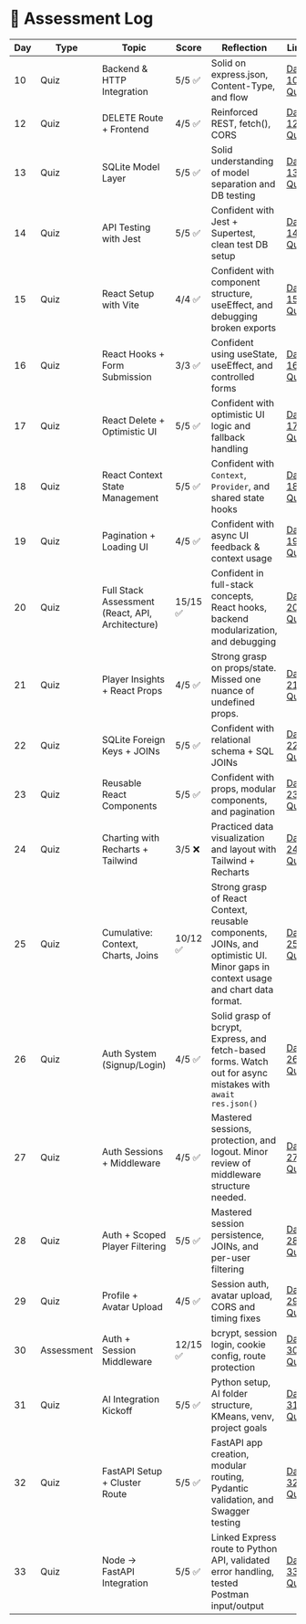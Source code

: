 # 🧠 Assessment Log

| Day | Type       | Topic                                            | Score    | Reflection                                                                                                                       | Link                                            | Date         |
| --- | ---------- | ------------------------------------------------ | -------- | -------------------------------------------------------------------------------------------------------------------------------- | ----------------------------------------------- | ------------ |
| 10  | Quiz       | Backend & HTTP Integration                       | 5/5 ✅   | Solid on express.json, Content-Type, and flow                                                                                    | [Day 10 Quiz](quizzes/day10-quiz.md)            | May 14, 2025 |
| 12  | Quiz       | DELETE Route + Frontend                          | 4/5 ✅   | Reinforced REST, fetch(), CORS                                                                                                   | [Day 12 Quiz](quizzes/day12-quiz.md)            | May 16, 2025 |
| 13  | Quiz       | SQLite Model Layer                               | 5/5 ✅   | Solid understanding of model separation and DB testing                                                                           | [Day 13 Quiz](quizzes/day13-quiz.md)            | May 16, 2025 |
| 14  | Quiz       | API Testing with Jest                            | 5/5 ✅   | Confident with Jest + Supertest, clean test DB setup                                                                             | [Day 14 Quiz](quizzes/day14-quiz.md)            | May 17, 2025 |
| 15  | Quiz       | React Setup with Vite                            | 4/4 ✅   | Confident with component structure, useEffect, and debugging broken exports                                                      | [Day 15 Quiz](quizzes/day15-quiz.md)            | May 17, 2025 |
| 16  | Quiz       | React Hooks + Form Submission                    | 3/3 ✅   | Confident using useState, useEffect, and controlled forms                                                                        | [Day 16 Quiz](quizzes/day16-quiz.md)            | May 18, 2025 |
| 17  | Quiz       | React Delete + Optimistic UI                     | 5/5 ✅   | Confident with optimistic UI logic and fallback handling                                                                         | [Day 17 Quiz](quizzes/day17-quiz.md)            | May 18, 2025 |
| 18  | Quiz       | React Context State Management                   | 5/5 ✅   | Confident with `Context`, `Provider`, and shared state hooks                                                                     | [Day 18 Quiz](quizzes/day18-quiz.md)            | May 18, 2025 |
| 19  | Quiz       | Pagination + Loading UI                          | 4/5 ✅   | Confident with async UI feedback & context usage                                                                                 | [Day 19 Quiz](quizzes/day19-quiz.md)            | May 19, 2025 |
| 20  | Quiz       | Full Stack Assessment (React, API, Architecture) | 15/15 ✅ | Confident in full-stack concepts, React hooks, backend modularization, and debugging                                             | [Day 20 Quiz](quizzes/day20-quiz.md)            | May 19, 2025 |
| 21  | Quiz       | Player Insights + React Props                    | 4/5 ✅   | Strong grasp on props/state. Missed one nuance of undefined props.                                                               | [Day 21 Quiz](quizzes/day21-quiz.md)            | May 20, 2025 |
| 22  | Quiz       | SQLite Foreign Keys + JOINs                      | 5/5 ✅   | Confident with relational schema + SQL JOINs                                                                                     | [Day 22 Quiz](quizzes/day22-quiz.md)            | May 20, 2025 |
| 23  | Quiz       | Reusable React Components                        | 5/5 ✅   | Confident with props, modular components, and pagination                                                                         | [Day 23 Quiz](quizzes/day23-quiz.md)            | May 20, 2025 |
| 24  | Quiz       | Charting with Recharts + Tailwind                | 3/5 ❌   | Practiced data visualization and layout with Tailwind + Recharts                                                                 | [Day 24 Quiz](quizzes/day24-quiz.md)            | May 21, 2025 |
| 25  | Quiz       | Cumulative: Context, Charts, Joins               | 10/12 ✅ | Strong grasp of React Context, reusable components, JOINs, and optimistic UI. Minor gaps in context usage and chart data format. | [Day 25 Quiz](quizzes/day25-quiz.md)            | May 21, 2025 |
| 26  | Quiz       | Auth System (Signup/Login)                       | 4/5 ✅   | Solid grasp of bcrypt, Express, and fetch-based forms. Watch out for async mistakes with `await res.json()`                      | [Day 26 Quiz](quizzes/day26-quiz.md)            | May 21, 2025 |
| 27  | Quiz       | Auth Sessions + Middleware                       | 4/5 ✅   | Mastered sessions, protection, and logout. Minor review of middleware structure needed.                                          | [Day 27 Quiz](quizzes/day27-quiz.md)            | May 21, 2025 |
| 28  | Quiz       | Auth + Scoped Player Filtering                   | 5/5 ✅   | Mastered session persistence, JOINs, and per-user filtering                                                                      | [Day 28 Quiz](quizzes/day28-quiz.md)            | May 22, 2025 |
| 29  | Quiz       | Profile + Avatar Upload                          | 4/5 ✅   | Session auth, avatar upload, CORS and timing fixes                                                                               | [Day 29 Quiz](quizzes/day29-quiz.md)            | May 24, 2025 |
| 30  | Assessment | Auth + Session Middleware                        | 12/15 ✅ | bcrypt, session login, cookie config, route protection                                                                           | [Day 30 Quiz](quizzes/day30-auth-assessment.md) | May 24, 2025 |
| 31  | Quiz       | AI Integration Kickoff                           | 5/5 ✅   | Python setup, AI folder structure, KMeans, venv, project goals                                                                   | [Day 31 Quiz](quizzes/day31-quiz.md)            | May 25, 2025 |
| 32  | Quiz       | FastAPI Setup + Cluster Route                    | 5/5 ✅   | FastAPI app creation, modular routing, Pydantic validation, and Swagger testing                                                  | [Day 32 Quiz](quizzes/day32-quiz.md)            | May 25, 2025 |
| 33  | Quiz       | Node → FastAPI Integration                       | 5/5 ✅   | Linked Express route to Python API, validated error handling, tested Postman input/output                                        | [Day 33 Quiz](quizzes/day33-quiz.md)            | May 26, 2025 |
